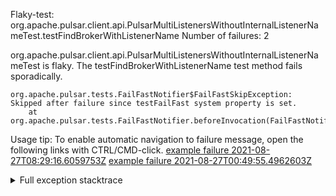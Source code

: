         
Flaky-test: org.apache.pulsar.client.api.PulsarMultiListenersWithoutInternalListenerNameTest.testFindBrokerWithListenerName
Number of failures: 2

org.apache.pulsar.client.api.PulsarMultiListenersWithoutInternalListenerNameTest is flaky. The testFindBrokerWithListenerName test method fails sporadically.

```
org.apache.pulsar.tests.FailFastNotifier$FailFastSkipException: Skipped after failure since testFailFast system property is set.
	at org.apache.pulsar.tests.FailFastNotifier.beforeInvocation(FailFastNotifier.java:88)

```

Usage tip: To enable automatic navigation to failure message, open the following links with CTRL/CMD-click.
[example failure 2021-08-27T08:29:16.6059753Z](https://github.com/apache/pulsar/runs/3441181143?check_suite_focus=true#step:9:1246)
[example failure 2021-08-27T00:49:55.4962603Z](https://github.com/apache/pulsar/runs/3438608157?check_suite_focus=true#step:9:1242)


<details>
<summary>Full exception stacktrace</summary>
<code><pre>
org.apache.pulsar.tests.FailFastNotifier$FailFastSkipException: Skipped after failure since testFailFast system property is set.
	at org.apache.pulsar.tests.FailFastNotifier.beforeInvocation(FailFastNotifier.java:88)

</pre></code>
</details>

